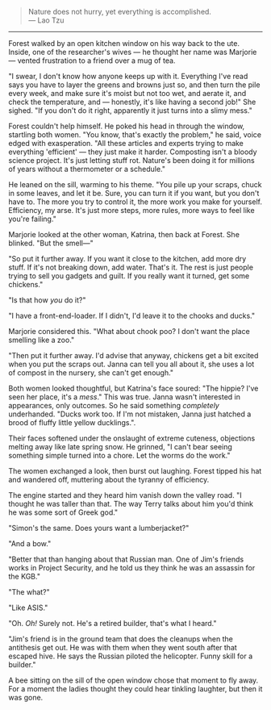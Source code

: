 > Nature does not hurry, yet everything is accomplished.<br>
> &mdash; Lao Tzu

---

Forest walked by an open kitchen window on his way back to the ute. Inside, one of the researcher's wives — he thought her name was Marjorie — vented frustration to a friend over a mug of tea.

"I swear, I don't know how anyone keeps up with it. Everything I've read says you have to layer the greens and browns just so, and then turn the pile every week, and make sure it's moist but not too wet, and aerate it, and check the temperature, and — honestly, it's like having a second job!" She sighed. "If you don't do it right, apparently it just turns into a slimy mess."

Forest couldn't help himself. He poked his head in through the window, startling both women. "You know, that's exactly the problem," he said, voice edged with exasperation. "All these articles and experts trying to make everything 'efficient' — they just make it harder. Composting isn't a bloody  science project. It's just letting stuff rot. Nature's been doing it for millions of years without a thermometer or a schedule."

He leaned on the sill, warming to his theme. "You pile up your scraps, chuck in some leaves, and let it be. Sure, you can turn it if you want, but you don't have to. The more you try to control it, the more work you make for yourself. Efficiency, my arse. It's just more steps, more rules, more ways to feel like you're failing."

Marjorie looked at the other woman, Katrina, then back at Forest. She blinked. "But the smell—"

"So put it further away. If you want it close to the kitchen, add more dry stuff. If it's not breaking down, add water. That's it. The rest is just people trying to sell you gadgets and guilt. If you really want it turned, get some chickens."

"Is that how _you_ do it?"

"I have a front-end-loader. If I didn't, I'd leave it to the chooks and ducks."

Marjorie considered this. "What about chook poo? I don't want the place smelling like a zoo."

"Then put it further away. I'd advise that anyway, chickens get a bit excited when you put the scraps out. Janna can tell you all about it, she uses a lot of compost in the nursery, she can't get enough." 

Both women looked thoughtful, but Katrina's face soured: "The hippie? I've seen her place, it's a _mess_." This was true. Janna wasn't interested in appearances, only outcomes. So he said something _completely_ underhanded. "Ducks work too. If I'm not mistaken, Janna just hatched a brood of fluffy little yellow ducklings.".

Their faces softened under the onslaught of extreme cuteness, objections melting away like late spring snow. He grinned, "I can't bear seeing something simple turned into a chore. Let the worms do the work."

The women exchanged a look, then burst out laughing. Forest tipped his hat and wandered off, muttering about the tyranny of efficiency.

The engine started and they heard him vanish down the valley road. "I thought he was taller than that. The way Terry talks about him you'd think he was some sort of Greek god."

"Simon's the same. Does yours want a lumberjacket?"

"And a bow."

"Better that than hanging about that Russian man. One of Jim's friends works in Project Security, and he told us they think he was an assassin for the KGB."

"The what?"

"Like ASIS."

"Oh. _Oh!_ Surely not. He's a retired builder, that's what I heard."

"Jim's friend is in the ground team that does the cleanups when the antithesis get out. He was with them when they went south after that escaped hive. He says the Russian piloted the helicopter. Funny skill for a builder."

A bee sitting on the sill of the open window chose that moment to fly away. For a moment the ladies thought they could hear tinkling laughter, but then it was gone.
